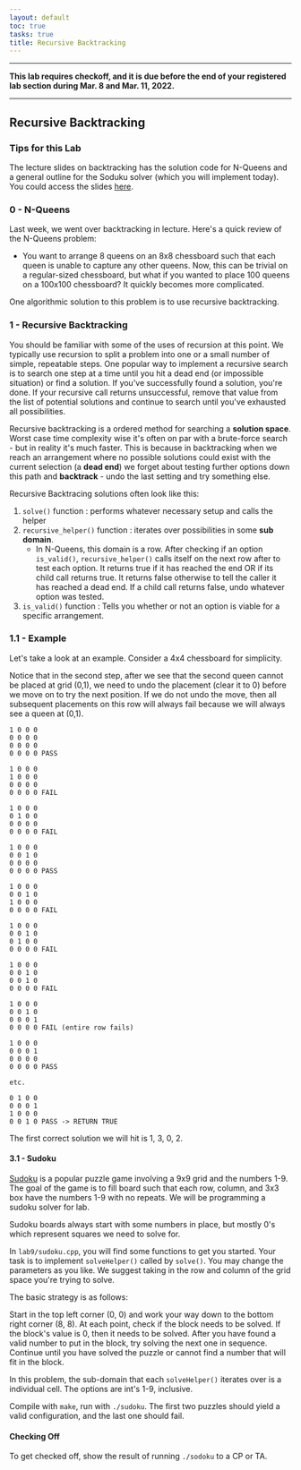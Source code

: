 ```yaml
---
layout: default
toc: true
tasks: true
title: Recursive Backtracking
---
```


---

**This lab requires checkoff, and it is due before the end of your
registered lab section during Mar. 8 and Mar. 11, 2022.**

---

## Recursive Backtracking

### Tips for this Lab

The lecture slides on backtracking has the solution code for N-Queens and a general outline for the Soduku solver
(which you will implement today). You could access the slides [here](https://ee.usc.edu/~redekopp/cs104/slides/L12_BacktrackingSearch.pdf).

### 0 - N-Queens

Last week, we went over backtracking in lecture. Here's a quick review of the N-Queens problem: 
+ You want to arrange 8 queens on an 8x8 chessboard such that each queen is unable to capture any other queens. Now, this can be trivial on a regular-sized chessboard, but what if you wanted to place 100 queens on a 100x100 chessboard? It quickly becomes more complicated.

One algorithmic solution to this problem is to use recursive backtracking.

### 1 - Recursive Backtracking
You should be familiar with some of the uses of recursion at this point. We typically use recursion to split a problem into one or a small number of simple, repeatable steps. One popular way to implement a recursive search is to search one step at a time until you hit a dead end (or impossible situation) or find a solution. If you've successfully found a solution, you're done. If your recursive call returns unsuccessful, remove that value from the list of potential solutions and continue to search until you've exhausted all possibilities.

Recursive backtracking is a ordered method for searching a **solution space**. Worst case time complexity wise it's often on par with a brute-force search - but in reality it's much faster. This is because in backtracking when we reach an arrangement where no possible solutions could exist with the current selection (a **dead end**) we forget about testing further options down this path and **backtrack** - undo the last setting and try something else. 

Recursive Backtracing solutions often look like this:

1. `solve()` function : performs whatever necessary setup and calls the helper
2. `recursive_helper()` function : iterates over possibilities in some **sub domain**. 
	+ In N-Queens, this domain is a row. After checking if an option `is_valid()`, `recursive_helper()` calls itself on the next row after to test each option. It returns true if it has reached the end OR if its child call returns true. It returns false otherwise to tell the caller it has reached a dead end. If a child call returns false, undo whatever option was tested. 
3. `is_valid()` function : Tells you whether or not an option is viable for a specific arrangement. 

### 1.1 - Example

Let's take a look at an example. Consider a 4x4 chessboard for simplicity.

Notice that in the second step, after we see that the second queen cannot be placed at grid (0,1), we need to undo the placement (clear it to 0) before we move on to try the next position. If we do not undo the move, then all subsequent placements on this row will always fail because we will always see a queen at (0,1).


```
1 0 0 0
0 0 0 0
0 0 0 0
0 0 0 0 PASS

1 0 0 0
1 0 0 0
0 0 0 0
0 0 0 0 FAIL

1 0 0 0
0 1 0 0
0 0 0 0
0 0 0 0 FAIL

1 0 0 0
0 0 1 0
0 0 0 0
0 0 0 0 PASS

1 0 0 0
0 0 1 0
1 0 0 0
0 0 0 0 FAIL

1 0 0 0
0 0 1 0
0 1 0 0
0 0 0 0 FAIL

1 0 0 0
0 0 1 0
0 0 1 0
0 0 0 0 FAIL

1 0 0 0
0 0 1 0
0 0 0 1
0 0 0 0 FAIL (entire row fails)

1 0 0 0
0 0 0 1
0 0 0 0
0 0 0 0 PASS

etc.

0 1 0 0
0 0 0 1
1 0 0 0
0 0 1 0 PASS -> RETURN TRUE
```

The first correct solution we will hit is 1, 3, 0, 2.


#### 3.1 - Sudoku

[Sudoku](http://www.websudoku.com/) is a popular puzzle game involving a 9x9 grid and the numbers 1-9. The goal of the game is to fill board such that each row, column, and 3x3 box have the numbers 1-9 with no repeats. We will be programming a sudoku solver for lab.

Sudoku boards always start with some numbers in place, but mostly 0's which represent squares we need to solve for. 

In `lab9/sudoku.cpp`, you will find some functions to get you started. Your task is to implement `solveHelper()` called by `solve()`. You may change the parameters as you like. We suggest taking in the row and column of the grid space you're trying to solve.

The basic strategy is as follows:

Start in the top left corner (0, 0) and work your way down to the bottom right corner (8, 8). At each point, check if the block needs to be solved. If the block's value is 0, then it needs to be solved. After you have found a valid number to put in the block, try solving the next one in sequence. Continue until you have solved the puzzle or cannot find a number that will fit in the block.

In this problem, the sub-domain that each `solveHelper()` iterates over is a individual cell. The options are int's 1-9, inclusive. 

Compile with `make`, run with `./sudoku`. The first two puzzles should yield a valid configuration, and the last one should fail.

#### Checking Off

To get checked off, show the result of running `./sodoku` to a CP or TA.
